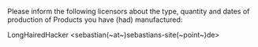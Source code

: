 Please inform the following licensors about the type, 
quantity and dates of production of Products you have (had) manufactured:

LongHairedHacker <sebastian(~at~)sebastians-site(~point~)de>

